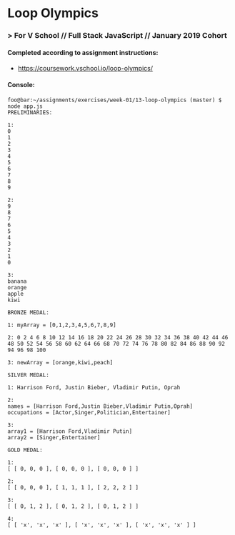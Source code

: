 # Loop Olympics
### > For V School // Full Stack JavaScript // January 2019 Cohort

#### Completed according to assignment instructions: 
- https://coursework.vschool.io/loop-olympics/

#### Console:

```console
foo@bar:~/assignments/exercises/week-01/13-loop-olympics (master) $ node app.js
PRELIMINARIES:

1:
0
1
2
3
4
5
6
7
8
9

2:
9
8
7
6
5
4
3
2
1
0

3:
banana
orange
apple
kiwi

BRONZE MEDAL:

1: myArray = [0,1,2,3,4,5,6,7,8,9]

2: 0 2 4 6 8 10 12 14 16 18 20 22 24 26 28 30 32 34 36 38 40 42 44 46 48 50 52 54 56 58 60 62 64 66 68 70 72 74 76 78 80 82 84 86 88 90 92 94 96 98 100

3: newArray = [orange,kiwi,peach]

SILVER MEDAL:

1: Harrison Ford, Justin Bieber, Vladimir Putin, Oprah

2:
names = [Harrison Ford,Justin Bieber,Vladimir Putin,Oprah]
occupations = [Actor,Singer,Politician,Entertainer]

3:
array1 = [Harrison Ford,Vladimir Putin]
array2 = [Singer,Entertainer]

GOLD MEDAL:

1:
[ [ 0, 0, 0 ], [ 0, 0, 0 ], [ 0, 0, 0 ] ]

2:
[ [ 0, 0, 0 ], [ 1, 1, 1 ], [ 2, 2, 2 ] ]

3:
[ [ 0, 1, 2 ], [ 0, 1, 2 ], [ 0, 1, 2 ] ]

4:
[ [ 'x', 'x', 'x' ], [ 'x', 'x', 'x' ], [ 'x', 'x', 'x' ] ]
```


